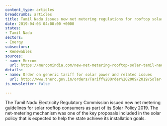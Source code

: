 ```yaml
---
content_type: articles
breadcrumbs: articles
title: Tamil Nadu issues new net metering regulations for rooftop solar
date: 2019-04-03 04:00:00 +0000
states:
- Tamil Nadu
sectors:
- Energy
subsectors:
- Renewables
sources:
- name: Mercom
  url: https://mercomindia.com/new-net-metering-rooftop-solar-tamil-nadu/
details:
- name: Order on generic tariff for solar power and related issues
  url: http://www.tnerc.gov.in/orders/Tariff%20Order%202009/2019/Solar-5-29-03-2019.pdf
is_newsletter: false

---
```

The Tamil Nadu Electricity Regulatory Commission issued new net metering guidelines for solar rooftop consumers as part of its Solar Policy 2019. The net-metering mechanism was one of the key proposals included in the solar policy that is expected to help the state achieve its installation goals.
